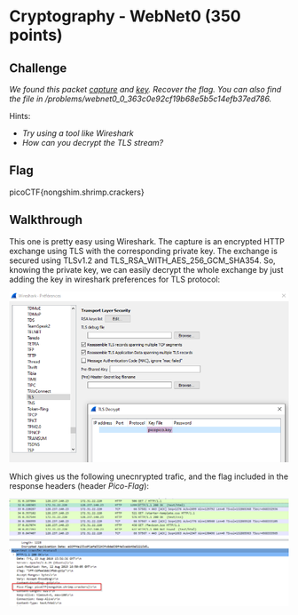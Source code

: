 
# Cryptography - WebNet0 (350 points)

## Challenge

*We found this packet [capture](./capture.pcap) and [key](./picopico.key). Recover the flag. You can also find the file in /problems/webnet0_0_363c0e92cf19b68e5b5c14efb37ed786.*

Hints:

* *Try using a tool like Wireshark*
* *How can you decrypt the TLS stream?*

## Flag

picoCTF{nongshim.shrimp.crackers}

## Walkthrough

This one is pretty easy using Wireshark. The capture is an encrypted HTTP exchange using TLS with the corresponding private key. The exchange is secured using TLSv1.2 and TLS_RSA_WITH_AES_256_GCM_SHA354. So, knowing the private key, we can easily decrypt the whole exchange by just adding the key in wireshark preferences for TLS protocol:

![TLS](./_images\forensics_webnet0_wireshark_1.png)

Which gives us the following unecnrypted trafic, and the flag included in the response headers (header *Pico-Flag*):

![flag](./_images\forensics_webnet0_wireshark_2.png)
